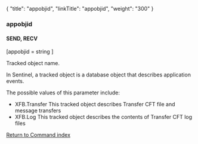{
    "title": "appobjid",
    "linkTitle": "appobjid",
    "weight": "300"
}<span id="appobjid"></span>

### appobjid

#### SEND, RECV

\[appobjid = string \]

Tracked object name.

In Sentinel, a tracked object is a database object that describes
application events.

The possible values of this parameter include:

-   XFB.Transfer
    This tracked object describes <span class="mc-variable axway_variables.Component_Short_Name variable">Transfer CFT</span> file and message transfers
-   XFB.Log This
    tracked object describes the contents of <span class="mc-variable axway_variables.Component_Short_Name variable">Transfer CFT</span> log files

[Return to Command index](../../)
